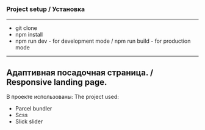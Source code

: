 
### Project setup / Установка
------------
- git clone 
- npm install
- npm run dev - for development mode / npm run build - for production mode
--------

Адаптивная посадочная страница. / Responsive landing page.
--------
В проекте использованы: The project used:
- Parcel bundler
- Scss 
- Slick slider 
